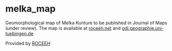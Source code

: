 # melka_map

Geomorphological map of Melka Kunture to be published in Journal of Maps (under review).
The map is available at <a href="roceeh.net/ethiopia_geomorphological_map" target="_blank">roceeh.net</a> and <a href="http://gdi.geographie.uni-tuebingen.de/melka/geomorphology.html#14/8.7298/38.5996" target="_blank">gdi.geographie.uni-tuebingen.de</a>

Provided by <a href="roceeh.net/" target="_blank">ROCEEH</a>
